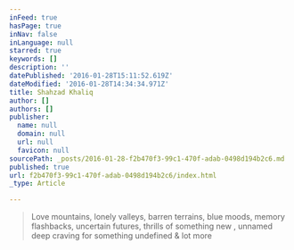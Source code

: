```yaml
---
inFeed: true
hasPage: true
inNav: false
inLanguage: null
starred: true
keywords: []
description: ''
datePublished: '2016-01-28T15:11:52.619Z'
dateModified: '2016-01-28T14:34:34.971Z'
title: Shahzad Khaliq
author: []
authors: []
publisher:
  name: null
  domain: null
  url: null
  favicon: null
sourcePath: _posts/2016-01-28-f2b470f3-99c1-470f-adab-0498d194b2c6.md
published: true
url: f2b470f3-99c1-470f-adab-0498d194b2c6/index.html
_type: Article

---
```

> Love mountains, lonely valleys, barren terrains, blue moods, memory flashbacks, uncertain futures, thrills of something new , unnamed deep craving for something undefined & lot more

##